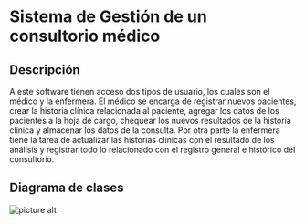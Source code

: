 # Sistema de Gestión de un consultorio médico #

## Descripción ##

A este software tienen acceso dos tipos de usuario, los cuales son el médico y la enfermera. 
El médico se encarga de registrar nuevos pacientes, crear la historia clínica relacionada al paciente, 
agregar los datos de los pacientes a la hoja de cargo, chequear los nuevos resultados de la historia 
clínica y almacenar los datos de la consulta. Por otra parte la enfermera tiene la tarea de actualizar 
las historias clínicas con el resultado de los análisis y registrar todo lo relacionado con el registro 
general e histórico del consultorio.

## Diagrama de clases ##

![picture alt](https://imgur.com/gallery/qcDt04P)
